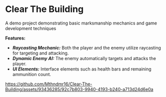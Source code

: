 # Clear The Building

 A demo project demonstrating basic marksmanship mechanics and game development techniques
 
****Features:****

* ***Raycasting Mechanic:*** Both the player and the enemy utilize raycasting for targeting and attacking.
* ***Dynamic Enemy AI:*** The enemy automatically targets and attacks the player.
* ***UI Elements:*** Interface elements such as health bars and remaining ammunition count.


https://github.com/Mthndmr16/Clear-The-Building/assets/93436285/92c7b803-9940-4193-b240-a713d24d6e0a

